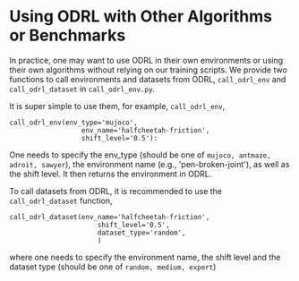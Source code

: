 # Using ODRL with Other Algorithms or Benchmarks

In practice, one may want to use ODRL in their own environments or using their own algorithms without relying on our training scripts. We provide two functions to call environments and datasets from ODRL, `call_odrl_env` and `call_odrl_dataset` in `call_odrl_env.py`.

It is super simple to use them, for example, `call_odrl_env`,

```
call_odrl_env(env_type='mujoco',
                  env_name='halfcheetah-friction',
                  shift_level='0.5'):
```

One needs to specify the env_type (should be one of `mujoco, antmaze, adroit, sawyer`), the environment name (e.g., 'pen-broken-joint'), as well as the shift level. It then returns the environment in ODRL.

To call datasets from ODRL, it is recommended to use the `call_odrl_dataset` function,

```
call_odrl_dataset(env_name='halfcheetah-friction',
                      shift_level='0.5',
                      dataset_type='random',
                      )
```

where one needs to specify the environment name, the shift level and the dataset type (should be one of `random, medium, expert`)